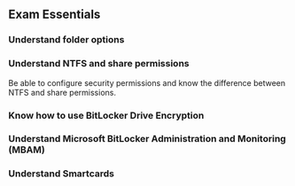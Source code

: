 ## Exam Essentials

### Understand folder options

### Understand NTFS and share permissions

Be able to configure security permissions and know the difference between NTFS
and share permissions.

### Know how to use BitLocker Drive Encryption

### Understand Microsoft BitLocker Administration and Monitoring (MBAM)

### Understand Smartcards
